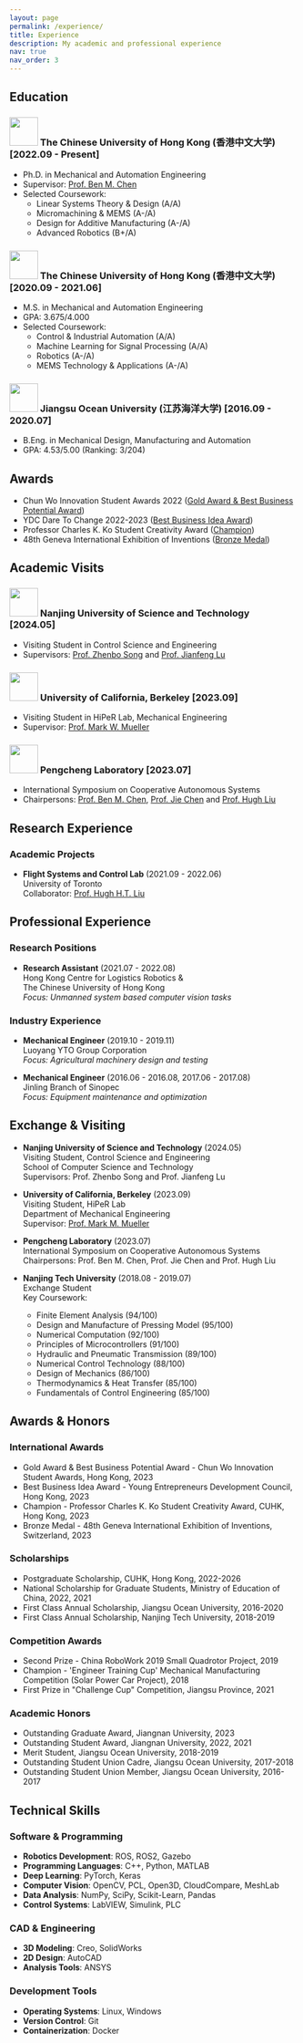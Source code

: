 ```yaml
---
layout: page
permalink: /experience/
title: Experience
description: My academic and professional experience
nav: true
nav_order: 3
---
```


## Education

### <img src="../assets/brands/CUHK.png" height="50"> The Chinese University of Hong Kong (香港中文大学) [2022.09 - Present]
- Ph.D. in Mechanical and Automation Engineering
- Supervisor: [Prof. Ben M. Chen](https://www4.mae.cuhk.edu.hk/peoples/chen-benmei/)
- Selected Coursework:
  - Linear Systems Theory & Design (A/A)
  - Micromachining & MEMS (A-/A)
  - Design for Additive Manufacturing (A-/A)
  - Advanced Robotics (B+/A)

### <img src="../assets/brands/CUHK.png" height="50"> The Chinese University of Hong Kong (香港中文大学) [2020.09 - 2021.06]
- M.S. in Mechanical and Automation Engineering
- GPA: 3.675/4.000
- Selected Coursework:
  - Control & Industrial Automation (A/A)
  - Machine Learning for Signal Processing (A/A)
  - Robotics (A-/A)
  - MEMS Technology & Applications (A-/A)

### <img src="../assets/brands/江苏海洋大学.png" height="50"> Jiangsu Ocean University (江苏海洋大学) [2016.09 - 2020.07]
- B.Eng. in Mechanical Design, Manufacturing and Automation
- GPA: 4.53/5.00 (Ranking: 3/204)

## Awards

- Chun Wo Innovation Student Awards 2022 ([Gold Award & Best Business Potential Award](https://www.cwisa.com/en/index.html))
- YDC Dare To Change 2022-2023 ([Best Business Idea Award](https://daretochange.ydc.org.hk/en/showcase-urbannet.aspx))
- Professor Charles K. Ko Student Creativity Award ([Champion](https://www.orkts.cuhk.edu.hk/en/news-events/announcements/3735-event-highlight-professor-charles-k-kao-student-creativity-awards-pckksca-prize-presentation-ceremony-1-june-2023))
- 48th Geneva International Exhibition of Inventions ([Bronze Medal](https://ifia.com/the-48th-international-exhibition-of-inventions-in-geneva-was-held-with-success/))

## Academic Visits

### <img src="../assets/brands/南京理工.png" height="50"> Nanjing University of Science and Technology [2024.05]
- Visiting Student in Control Science and Engineering
- Supervisors: [Prof. Zhenbo Song](https://www.researchgate.net/profile/Song-Zhenbo) and [Prof. Jianfeng Lu](http://202.119.85.163/open/TutorInfo.aspx?dsbh=Xn3GKidYcoyr!Qa1YK4RAQ==&yxsh=4iVdgPyuKTE=&zydm=fY2NaWnaNpk=)

### <img src="../assets/brands/UCB.png" height="50"> University of California, Berkeley [2023.09]
- Visiting Student in HiPeR Lab, Mechanical Engineering
- Supervisor: [Prof. Mark W. Mueller](https://me.berkeley.edu/people/mark-w-mueller/)

### <img src="../assets/brands/pengcheng.png" height="50"> Pengcheng Laboratory [2023.07]
- International Symposium on Cooperative Autonomous Systems
- Chairpersons: [Prof. Ben M. Chen](https://www4.mae.cuhk.edu.hk/peoples/chen-benmei/), [Prof. Jie Chen](https://www.tongji.edu.cn/info/1136/21221.htm) and [Prof. Hugh Liu](https://www.flight.utias.utoronto.ca/fsc/index.php/team)


## Research Experience

### Academic Projects
- **Flight Systems and Control Lab** (2021.09 - 2022.06)  
  University of Toronto  
  Collaborator: [Prof. Hugh H.T. Liu](https://www.flight.utias.utoronto.ca/fsc/index.php/team)

## Professional Experience

### Research Positions
- **Research Assistant** (2021.07 - 2022.08)  
  Hong Kong Centre for Logistics Robotics &  
  The Chinese University of Hong Kong  
  *Focus: Unmanned system based computer vision tasks*

### Industry Experience
- **Mechanical Engineer** (2019.10 - 2019.11)  
  Luoyang YTO Group Corporation  
  *Focus: Agricultural machinery design and testing*

- **Mechanical Engineer** (2016.06 - 2016.08, 2017.06 - 2017.08)  
  Jinling Branch of Sinopec  
  *Focus: Equipment maintenance and optimization*

## Exchange & Visiting

- **Nanjing University of Science and Technology** (2024.05)  
  Visiting Student, Control Science and Engineering  
  School of Computer Science and Technology  
  Supervisors: Prof. Zhenbo Song and Prof. Jianfeng Lu

- **University of California, Berkeley** (2023.09)  
  Visiting Student, HiPeR Lab  
  Department of Mechanical Engineering  
  Supervisor: [Prof. Mark M. Mueller](https://me.berkeley.edu/people/mark-mueller/)

- **Pengcheng Laboratory** (2023.07)  
  International Symposium on Cooperative Autonomous Systems  
  Chairpersons: Prof. Ben M. Chen, Prof. Jie Chen and Prof. Hugh Liu

- **Nanjing Tech University** (2018.08 - 2019.07)  
  Exchange Student  
  Key Coursework:
  - Finite Element Analysis (94/100)
  - Design and Manufacture of Pressing Model (95/100)
  - Numerical Computation (92/100)
  - Principles of Microcontrollers (91/100)
  - Hydraulic and Pneumatic Transmission (89/100)
  - Numerical Control Technology (88/100)
  - Design of Mechanics (86/100)
  - Thermodynamics & Heat Transfer (85/100)
  - Fundamentals of Control Engineering (85/100)

## Awards & Honors

### International Awards
- Gold Award & Best Business Potential Award - Chun Wo Innovation Student Awards, Hong Kong, 2023
- Best Business Idea Award - Young Entrepreneurs Development Council, Hong Kong, 2023
- Champion - Professor Charles K. Ko Student Creativity Award, CUHK, Hong Kong, 2023
- Bronze Medal - 48th Geneva International Exhibition of Inventions, Switzerland, 2023

### Scholarships
- Postgraduate Scholarship, CUHK, Hong Kong, 2022-2026
- National Scholarship for Graduate Students, Ministry of Education of China, 2022, 2021
- First Class Annual Scholarship, Jiangsu Ocean University, 2016-2020
- First Class Annual Scholarship, Nanjing Tech University, 2018-2019

### Competition Awards
- Second Prize - China RoboWork 2019 Small Quadrotor Project, 2019
- Champion - 'Engineer Training Cup' Mechanical Manufacturing Competition (Solar Power Car Project), 2018
- First Prize in "Challenge Cup" Competition, Jiangsu Province, 2021

### Academic Honors
- Outstanding Graduate Award, Jiangnan University, 2023
- Outstanding Student Award, Jiangnan University, 2022, 2021
- Merit Student, Jiangsu Ocean University, 2018-2019
- Outstanding Student Union Cadre, Jiangsu Ocean University, 2017-2018
- Outstanding Student Union Member, Jiangsu Ocean University, 2016-2017

## Technical Skills

### Software & Programming
- **Robotics Development**: ROS, ROS2, Gazebo
- **Programming Languages**: C++, Python, MATLAB
- **Deep Learning**: PyTorch, Keras
- **Computer Vision**: OpenCV, PCL, Open3D, CloudCompare, MeshLab
- **Data Analysis**: NumPy, SciPy, Scikit-Learn, Pandas
- **Control Systems**: LabVIEW, Simulink, PLC

### CAD & Engineering
- **3D Modeling**: Creo, SolidWorks
- **2D Design**: AutoCAD
- **Analysis Tools**: ANSYS

### Development Tools
- **Operating Systems**: Linux, Windows
- **Version Control**: Git
- **Containerization**: Docker
